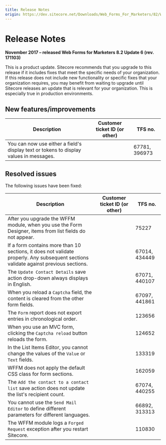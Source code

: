 ```yaml
---
title: Release Notes
origin: https://dev.sitecore.net/Downloads/Web_Forms_For_Marketers/82/Web_Forms_For_Marketers_82_Update6/Release_Notes
---
```


# Release Notes

**November 2017 – released Web Forms for Marketers 8.2 Update 6 (rev. 171103)**

This is a product update. Sitecore recommends that you upgrade to this release if it includes fixes that meet the specific needs of your organization. If this release does not include new functionality or specific fixes that your organization requires, you may benefit from waiting to upgrade until Sitecore releases an update that is relevant for your organization. This is especially true in production environments.

## New features/improvements

 | Description | Customer ticket ID (or other) | TFS no. |
 | --- | --- | --- |
 | ​​You can now use either a field's display text or tokens to display values in messages.​​​ |  | 67781, 396973 |

## Resolved issues

The following issues have been fixed:

 | Description | Customer ticket ID (or other) | TFS no. |
 | --- | --- | --- |
 | After you upgrade the WFFM module, when you use the Form Designer, items from list fields do not appear.​​​ |  | 75227 |
 | If a form contains more than 10 sections, ​​​​it does not validate properly. Any subsequent sections validate against previous sections. |  | 67014, 434449 |
 | The `Update Contact Details` save action drop-down always displays in English.​​​ |  | 67071, 440107 |
 | ​​​​When you reload a `Captcha` field, the content is cleared from the other form fields. |  | 67097, 441861 |
 | ​​​​The `Form` report does not export entries in chronological order​. |  | 123656 |
 | When you use an MVC form, clicking the `Captcha reload` button reloads the form.​​​​ |  | 124652 |
 | In the List Items Editor, ​you cannot​ change the values of the `Value` or `Text` fields.​​​ |  | 133319 |
 | ​​​​WFFM does not apply the default CSS class for form sections. |  | 162059 |
 | ​​​The `Add the contact to a contact list` save action does not update the list's recipient count. |  | 67074, 440255 |
 | You cannot use the `Send Mail Editor` to define different parameters for different languages​.​​​​ |  | 66892, 313313 |
 | ​​​​The WFFM module logs a `Forged Request` exception after you restart Sitecore. |  | 110830 |